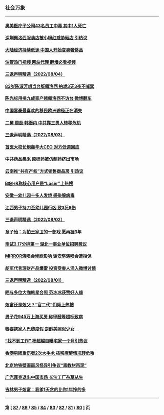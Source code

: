 ### 社会万象
---
#### [奥美医疗子公司43名员工中毒 其中1人死亡](../../pages/ncid282/n13796275.md?08060045) 
#### [深圳佩洛西服装店被小粉红威胁砸店 引热议](../../pages/ncid282/n13796136.md?08060045) 
#### [大陆经济持续低迷 中国人开始变卖奢侈品](../../pages/ncid282/n13796101.md?08060045) 
#### [油管热门视频 网站代理 翻墙必看视频](http://209.222.30.114:81/youtube.html?08060045)
#### [三退声明精选（2022/08/04）](../../pages/ncid282/n13796030.md?08060045) 
#### [83岁陈淑芳想当台版佩洛西 拍戏3天3夜不喊累](../../pages/ncid282/n13795874.md?08060045) 
#### [陈光标用捐九成家产赌佩洛西不访台 微博翻车](../../pages/ncid282/n13795788.md?08060045) 
#### [中国富豪最喜欢的移民欧洲途径正在消失](../../pages/ncid282/n13795661.md?08060045) 
#### [二舅 周劼 韩衙内 中共靠三男人转移危机](../../pages/ncid282/n13795742.md?08060045) 
#### [三退声明精选（2022/08/03）](../../pages/ncid282/n13795125.md?08060045) 
#### [首医大校长炮轰华大CEO 对方低调回应](../../pages/ncid282/n13794755.md?08060045) 
#### [中共药品集采 原研药被仿制药挤出市场](../../pages/ncid282/n13794840.md?08060045) 
#### [云南推“共有产权”方式销售商品房 引热议](../../pages/ncid282/n13794595.md?08060045) 
#### [B站HR称核心用户是“Loser”上热搜](../../pages/ncid282/n13794626.md?08060045) 
#### [安徽一幼儿园十多人发烧 感染腺病毒](../../pages/ncid282/n13794471.md?08060045) 
#### [江西男子持刀至幼儿园行凶 致3死6伤](../../pages/ncid282/n13794542.md?08060045) 
#### [三退声明精选（2022/08/02）](../../pages/ncid282/n13794528.md?08060045) 
#### [章子怡：为拍王家卫的一部戏 愿再捱3年](../../pages/ncid282/n13794192.md?08060045) 
#### [笔试3.17分排第一 湖北一事业单位招聘惹议](../../pages/ncid282/n13793748.md?08060045) 
#### [MIRROR演唱会惨剧影响 谢安琪演唱会遭拒保](../../pages/ncid282/n13793519.md?08060045) 
#### [胡军代言理财产品爆雷 投资受害人涌入微博讨债](../../pages/ncid282/n13793505.md?08060045) 
#### [三退声明精选（2022/08/01）](../../pages/ncid282/n13793549.md?08060045) 
#### [晒与多位大咖韩星合照 范冰冰获赞好人缘](../../pages/ncid282/n13793461.md?08060045) 
#### [炫富还是炫父？“官二代”们频上热搜](../../pages/ncid282/n13793394.md?08060045) 
#### [男子花945万上海买房 称甲醛等超标致病](../../pages/ncid282/n13793187.md?08060045) 
#### [黎姿携家人巴黎度假 逆龄美照似少女　](../../pages/ncid282/n13792829.md?08060045) 
#### [“找不到工作” 杨超越自曝宅家一个月引热议](../../pages/ncid282/n13792808.md?08060045) 
#### [香港男团重伤者2次大手术 插喉麻醉情况转危殆](../../pages/ncid282/n13792785.md?08060045) 
#### [北京地铁壁画画风怪异引争议“毒教材再现”](../../pages/ncid282/n13792543.md?08060045) 
#### [广汽菲克退出中国市场 长沙工厂杂草丛生](../../pages/ncid282/n13792544.md?08060045) 
#### [吉林男子炫富：我爹1天贪的比你1年挣的多](../../pages/ncid282/n13792442.md?08060045) 

---
#### 第 [ [87](./87.md?08060045) / [86](./86.md?08060045) / [85](./85.md?08060045) / [84](./84.md?08060045) / [83](./83.md?08060045) / [82](./82.md?08060045) / [81](./81.md?08060045) / [80](./80.md?08060045) ] 页
